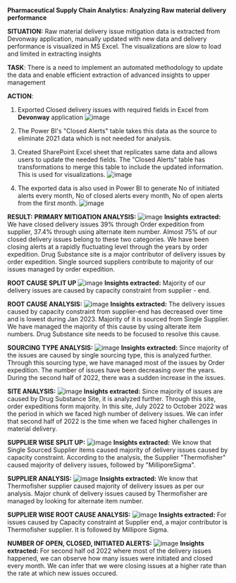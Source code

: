 **Pharmaceutical Supply Chain Analytics: Analyzing Raw material delivery performance**

**SITUATION:** Raw material delivery issue mitigation data is extracted from Devonway application, manually updated with new data and delivery performance is visualized in MS Excel. The visualizations are slow to load and limited in extracting insights

**TASK**: There is a need to implement an automated methodology to update the data and enable efficient extraction of advanced insights to upper management

**ACTION**:
1. Exported Closed delivery issues with required fields in Excel from **Devonway** application
  ![image](https://github.com/user-attachments/assets/6698e7b9-9ba9-4c31-8615-7b47eaa7cd33)

2. The Power BI's "Closed Alerts" table takes this data as the source to eliminate 2021 data which is not needed for analysis.

3. Created SharePoint Excel sheet that replicates same data and allows users to  update the needed fields. The "Closed Alerts" table has transformations to merge this table to include the updated information. This is used for visualizations.
   ![image](https://github.com/user-attachments/assets/23401a3f-5872-40f1-9ab7-b436062f7bcd)

4. The exported data is also used in Power BI to generate No of initiated alerts every month, No of closed alerts every month, No of open alerts from the first month.
   ![image](https://github.com/user-attachments/assets/5628b16c-d06e-493d-94ca-6e8cce350857)

**RESULT:**
**PRIMARY MITIGATION ANALYSIS:**
![image](https://github.com/user-attachments/assets/403dc69a-a97f-49f7-875b-a8104e8019d0)
**Insights extracted:** We have closed delivery issues 39% through Order expedition from supplier, 37.4% through using alternate item number. Almost 75% of our closed delivery issues belong to these two categories. We have been closing alerts at a rapidly fluctuating level through the years by order expedition. Drug Substance site is a major contributor of delivery issues by order expedition. Single sourced suppliers contribute to majority of our issues managed by order expedition.

**ROOT CAUSE SPLIT UP**
![image](https://github.com/user-attachments/assets/26f166b1-5059-4aa1-9d8a-6ecbff05c552)
**Insights extracted:** Majority of our delivery issues are caused by capacity constraint from supplier - end.

**ROOT CAUSE ANALYSIS:**
![image](https://github.com/user-attachments/assets/9acd0593-d680-45a0-933f-48ed75e84f63)
**Insights extracted:** The delivery issues caused by capacity constraint from supplier-end has decreased over time and is lowest during Jan 2023. Majority of it is sourced from Single Supplier. We have managed the majority of this cause by using alterate item numbers. Drug Substance site needs to be focused to resolve this cause.

**SOURCING TYPE ANALYSIS:**
![image](https://github.com/user-attachments/assets/f63edbb6-4f5d-46cd-96da-b19921b6e514)
**Insights extracted:**  Since majority of the issues are caused by single sourcing type, this is analyzed further. Through this sourcing type, we have managed most of the issues by Order expedition. The number of issues have been decreasing over the years. During the second half of 2022, there was a sudden increase in the issues.

**SITE ANALYSIS:**
![image](https://github.com/user-attachments/assets/cec9329b-7d95-4650-a69e-51551846da9e)
**Insights extracted:** Since majority of issues are caused by Drug Substance Site, it is analyzed further. Through this site, order expeditions form majority. In this site, July 2022 to October 2022 was the period in which we faced high number of delivery issues. We can infer that second half of 2022 is the time when we faced higher challenges in material delivery.

**SUPPLIER WISE SPLIT UP:**
![image](https://github.com/user-attachments/assets/595d05cd-d2b4-4f0c-98c0-dd6e5866b56e)
**Insights extracted:** We know that Single Sourced Supplier items caused majority of delivery issues caused by capacity constraint. According to the analysis, the Supplier "Thermofisher" caused majority of delivery issues, followed by "MilliporeSigma".

**SUPPLIER ANALYSIS:**
![image](https://github.com/user-attachments/assets/4ed1d98f-99d4-4cfe-9a58-530604828d7b)
**Insights extracted:** We know that Thermofisher supplier caused majority of delivery issues as per our analysis. Major chunk of delivery issues caused by Thermofisher are managed by looking for alternate item number. 

**SUPPLIER WISE ROOT CAUSE ANALYSIS:**
![image](https://github.com/user-attachments/assets/a441457c-73a9-4217-830d-e0968cf2ceaa)
**Insights extracted:** For issues caused by Capacity constraint at Supplier end, a major contributor is Thermofisher supplier. It is followed by Millipore Sigma.

**NUMBER OF OPEN, CLOSED, INITIATED ALERTS:**
![image](https://github.com/user-attachments/assets/b50a3553-5808-422a-a618-fb6584203dac)
**Insights extracted:** For second half od 2022 where most of the delivery issues happened, we can observe how many issues were initiated and closed every month. We can infer that we were closing issues at a higher rate than the rate at which new issues occured. 














